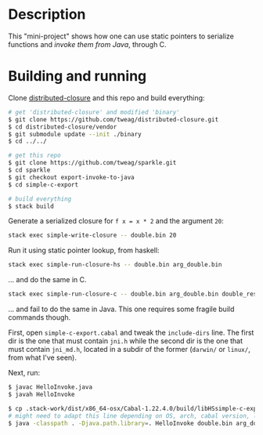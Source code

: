 # Description

This "mini-project" shows how one can use static pointers to serialize functions and *invoke them from Java*, through C.

# Building and running

Clone [distributed-closure](https://github.com/tweag/distributed-closure) and this repo and build everything:

``` bash
# get 'distributed-closure' and modified 'binary'
$ git clone https://github.com/tweag/distributed-closure.git
$ cd distributed-closure/vendor
$ git submodule update --init ./binary
$ cd ../../

# get this repo
$ git clone https://github.com/tweag/sparkle.git
$ cd sparkle
$ git checkout export-invoke-to-java
$ cd simple-c-export

# build everything
$ stack build
```

Generate a serialized closure for `f x = x * 2` and the argument `20`:

``` bash
stack exec simple-write-closure -- double.bin 20
```

Run it using static pointer lookup, from haskell:

``` bash
stack exec simple-run-closure-hs -- double.bin arg_double.bin
```

... and do the same in C.

``` bash
stack exec simple-run-closure-c -- double.bin arg_double.bin double_result.bin
```

... and fail to do the same in Java. This one requires some fragile build commands though.

First, open `simple-c-export.cabal` and tweak the `include-dirs` line. The first dir is the one that must contain `jni.h` while the second dir is the one that must contain `jni_md.h`, located in a subdir of the former (`darwin/` or `linux/`, from what I've seen).

Next, run:

``` bash
$ javac HelloInvoke.java
$ javah HelloInvoke

$ cp .stack-work/dist/x86_64-osx/Cabal-1.22.4.0/build/libHSsimple-c-export-0.1-68i7Qs9bE8e9L0dHLMZ51G-ghc7.10.2.dylib libHelloInvoke.dylib
# might need to adapt this line depending on OS, arch, cabal version, lib hash, etc
$ java -classpath . -Djava.path.library=. HelloInvoke double.bin arg_double.bin
```
